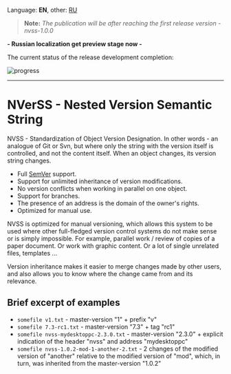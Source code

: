 Language: **EN**, other: [RU](README-ru.md)

> **Note:** *The publication will be after reaching the first release version - nvss-1.0.0*

**- Russian localization get preview stage now -**

The current status of the release development completion:

![progress](https://progress-bar.dev/98/?title=1.0.0)

----

# NVerSS - Nested Version Semantic String

NVSS - Standardization of Object Version Designation. In other words - an analogue of Git or Svn, but where only the string with the version itself is controlled, and not the content itself. When an object changes, its version string changes.

* Full [SemVer](https://semver.org) support.
* Support for unlimited inheritance of version modifications.
* No version conflicts when working in parallel on one object.
* Support for branches.
* The presence of an address is the domain of the owner's rights.
* Optimized for manual use.

NVSS is optimized for manual versioning, which allows this system to be used where other full-fledged version control systems do not make sense or is simply impossible. For example, parallel work / review of copies of a paper document. Or work with graphic content. Or a lot of single unrelated files, templates ...

Version inheritance makes it easier to merge changes made by other users, and also allows you to know where the change came from and its relevance.

## Brief excerpt of examples

* `somefile v1.txt` - master-version "1" + prefix "v"
* `somefile 7.3-rc1.txt` - master-version "7.3" + tag "rc1"
* `somefile nvss-mydesktoppc-2.3.0.txt` - master-version "2.3.0" + explicit indication of the header "nvss" and address "mydesktoppc"
* `somefile nvss-1.0.2-mod-1-another-2.txt` - 2 changes of the modified version of "another" relative to the modified version of "mod", which, in turn, was inherited from the master-version "1.0.2"

